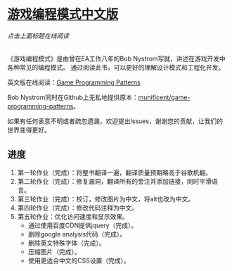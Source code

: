 # [游戏编程模式中文版](http://tkchu.github.io/Game-Programming-Patterns-CN/)
###### 点击上面标题在线阅读

《游戏编程模式》是由曾在EA工作八年的Bob Nystrom写就，讲述在游戏开发中各种常见的编程模式。
通过阅读此书，可以更好的理解设计模式和工程化开发。

英文版在线阅读：[Game Programming Patterns](http://gameprogrammingpatterns.com/)

Bob Nystrom同时在Github上无私地提供原本：[munificent/game-programming-patterns](https://github.com/munificent/game-programming-patterns)。

如果有任何表意不明或者疏忽遗漏，欢迎提出Issues，谢谢您的贡献，让我们的世界变得更好。

## 进度

1. 第一轮作业（完成）：将整书翻译一遍，翻译质量预期略高于谷歌机翻。
2. 第二轮作业（完成）：修复漏洞，翻译所有的旁注并添加链接，同时平滑语言。
3. 第三轮作业（完成）：校订，修改图片为中文，将alt也改为中文。
4. 第四轮作业（完成）：修改代码注释为中文。
5. 第五轮作业：优化访问速度和显示效果。
    - 通过使用百度CDN提供jquery（完成）。
    - 删除google analysis代码（完成）。
    - 删除英文特殊字体（完成）。
    - 压缩图片（完成）。
    - 使用更适合中文的CSS设置（完成）。
